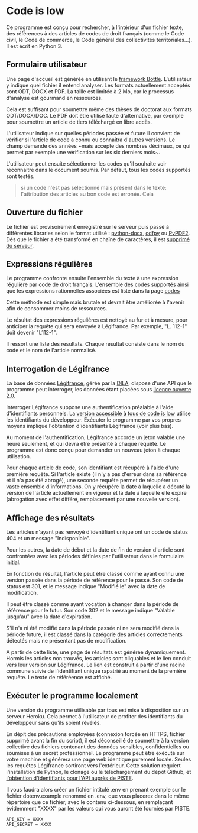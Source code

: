 # Code is low

Ce programme est conçu pour rechercher, à l'intérieur d'un fichier texte, des références à des articles de codes de droit français (comme le Code civil, le Code de commerce, le Code général des collectivités territoriales...). Il est écrit en Python 3.

## Formulaire utilisateur

Une page d'accueil est générée en utilisant le [framework Bottle](https://bottlepy.org/docs/dev/). L'utilisateur y indique quel fichier il entend analyser. Les formats actuellement acceptés sont ODT, DOCX et PDF. La taille est limitée à 2 Mo, car le processus d'analyse est gourmand en ressources. 

Cela est suffisant pour soumettre même des thèses de doctorat aux formats ODT/DOCX/DOC. Le PDF doit être utilisé faute d'alternative, par exemple pour soumettre un article de tiers téléchargé en libre accès.

L'utilisateur indique sur quelles périodes passée et future il convient de vérifier si l'article de code a connu ou connaîtra d'autres versions. Le champ demande des années ~mais accepte des nombres décimaux, ce qui permet par exemple une vérification sur les six derniers mois~.

L'utilisateur peut ensuite sélectionner les codes qu'il souhaite voir reconnaitre dans le document soumis. Par défaut, tous les codes supportés sont testés. 
> si un code n'est pas sélectionné mais présent dans le texte: l'attribution des articles au bon code est erronée. Cela  
## Ouverture du fichier

Le fichier est provisoirement enregistré sur le serveur puis passé à différentes libraries selon le format utilisé : [python-docx](https://python-docx.readthedocs.io/en/latest/), [odfpy](https://pypi.org/project/odfpy/) ou [PyPDF2](https://pypi.org/project/PyPDF2/). Dès que le fichier a été transformé en chaîne de caractères, il est [supprimé du serveur](./parsing.py).

## Expressions régulières

Le programme confronte ensuite l'ensemble du texte à une expression régulière par code de droit français. L'ensemble des codes supportés ainsi que les expressions rationnelles associées est listé dans la page [codes](codes.html)

Cette méthode est simple mais brutale et devrait être améliorée à l'avenir afin de consommer moins de ressources.

Le résultat des expressions régulières est nettoyé au fur et à mesure, pour anticiper la requête qui sera envoyée à Légifrance. Par exemple, "L. 112-1" doit devenir "L112-1".

Il ressort une liste des resultats. Chaque resultat consiste dans le nom du code et le nom de l'article normalisé. 
## Interrogation de Légifrance

La base de données [Légifrance](https://www.legifrance.gouv.fr/), gérée par la [DILA](https://www.dila.premier-ministre.gouv.fr/), dispose d'une API que le programme peut interroger, les données étant placées sous [licence ouverte 2.0](https://www.etalab.gouv.fr/wp-content/uploads/2017/04/ETALAB-Licence-Ouverte-v2.0.pdf).

Interroger Légifrance suppose une authentification préalable à l'aide d'identifiants personnels. La [version accessible à tous de code is low](codeislow.enetter.fr) utilise les identifiants du développeur. Exécuter le programme par vos propres moyens implique l'obtention d'identifiants Légifrance (voir plus bas).

Au moment de l'authentification, Légifrance accorde un jeton valable une heure seulement, et qui devra être présenté à chaque requête. Le programme est donc conçu pour demander un nouveau jeton à chaque utilisation.

Pour chaque article de code, son identifiant est récupéré à l'aide d'une première requête. Si l'article existe (il n'y a pas d'erreur dans sa référence et il n'a pas été abrogé), une seconde requête permet de récupérer un vaste ensemble d'informations. On y récupère la date à laquelle a débuté la version de l'article actuellement en vigueur et la date à laquelle elle expire (abrogation avec effet différé, remplacement par une nouvelle version).

## Affichage des résultats

Les articles n'ayant pas renvoyé d'identifiant unique ont un code de status 404 et un message "Indisponible".

Pour les autres, la date de début et la date de fin de version d'article sont confrontées avec les périodes définies par l'utilisateur dans le formulaire initial. 

En fonction du résultat, l'article peut être classé comme ayant connu une version passée dans la période de référence pour le passé. 
Son code de status est 301, et le message indique "Modifié le" avec la date de modification.

Il peut être classé comme ayant vocation à changer dans la période de référence pour le futur. Son code 302 et le message indique "Valable jusqu'au" avec la date d'expiration. 

S'il n'a ni été modifié dans la période passée ni ne sera modifié dans la période future, il est classé dans la catégorie des articles correctements détectés mais ne présentant pas de modification.

A partir de cette liste, une page de résultats est générée dynamiquement. Hormis les articles non trouvés, les articles sont cliquables et le lien conduit vers leur version sur Légifrance. Le lien est construit à partir d'une racine commune suivie de l'identifiant unique rapatrié au moment de la première requête. Le texte de référéence est affiché.

## Exécuter le programme localement

Une version du programme utilisable par tous est mise à disposition sur un serveur Heroku. Cela permet à l'utilisateur de profiter des identifiants du développeur sans qu'ils soient révélés.

En dépit des précautions employées (connexion forcée en HTTPS, fichier supprimé avant la fin du script), il est déconseillé de soumettre à la version collective des fichiers contenant des données sensibles, confidentielles ou soumises à un secret professionnel. Le programme peut être exécuté sur votre machine et générera une page web identique purement locale. Seules les requêtes Légifrance sortiront vers l'extérieur. Cette solution requiert l'installation de Python, le clonage ou le téléchargement du dépôt Github, et [l'obtention d'identifiants pour l'API auprès de PISTE](https://developer.aife.economie.gouv.fr/).

Il vous faudra alors créer un fichier intitulé .env en prenant exemple sur le fichier dotenv.example renommé en .env, que vous placerez dans le même répertoire que ce fichier, avec le contenu ci-dessous, en remplaçant évidemment "XXXX" par les valeurs qui vous auront été fournies par PISTE.

    API_KEY = XXXX
    API_SECRET = XXXX
